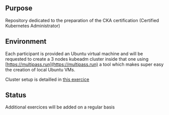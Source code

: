 ## Purpose

Repository dedicated to the preparation of the CKA certification (Certified Kubernetes Administrator)

## Environment

Each participant is provided an Ubuntu virtual machine and will be requested to create a 3 nodes kubeadm cluster inside that one using [https://multipass.run](https://multipass.run) a tool which makes super easy the creation of local Ubuntu VMs.

Cluster setup is detailled in [this exercice](./1-Cluster/kubeadm-setup.md)

## Status

Additional exercices will be added on a regular basis